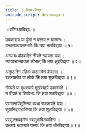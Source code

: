```yaml
---
title: ६ मिथ्य-विद्याः
unicode_script: devanagari
---
```


॥ षण्मिथ्याविद्याः ॥

उपकाराय या पुंसां न परस्य न चात्मनः ।  
ग्रन्थसञ्चयसम्भारैः किं तया भारविद्यया ॥ १॥

अन्यायः प्रौढवादेन नीयते न्यायतां यया ।  
न्यायश्चान्यायतां लोभात् किं तया क्षुद्रविद्यया ॥ २॥

अनुष्ठानेन रहिता पाठमात्रेण केवलम् ।  
रञ्जयत्येव या लोकं किं तया शुकविद्यया ॥ ३॥

गोप्यते या बुधस्याग्रे मूर्खस्याग्रे प्रकाश्यते ।  
न दीयते च शिष्येभ्यः किं तया शठविद्यया ॥ ४॥

परमात्सर्यशूलिन्या व्यथा सञ्जायते यया ।  
सुखनिद्रापहारिण्या किं तया शूलविद्यया ॥ ५॥

परसूक्तापहारेण स्वसुभाषितवादिना ।  
उत्कर्षः ख्याप्यते यस्याः किं तया चौरविद्यया ॥ ६॥